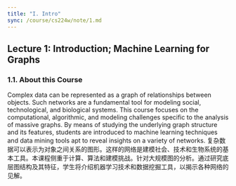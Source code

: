 ```yaml
---
title: "I. Intro"
sync: /course/cs224w/note/1.md
---
```


## Lecture 1: Introduction; Machine Learning for Graphs

### 1.1. About this Course

Complex data can be represented as a graph of relationships between objects. Such networks are a fundamental tool for modeling social, technological, and biological systems. This course focuses on the computational, algorithmic, and modeling challenges specific to the analysis of massive graphs. By means of studying the underlying graph structure and its features, students are introduced to machine learning techniques and data mining tools apt to reveal insights on a variety of networks. 复杂数据可以表示为对象之间关系的图形。这样的网络是建模社会、技术和生物系统的基本工具。本课程侧重于计算、算法和建模挑战。针对大规模图的分析。通过研究底层图结构及其特征，学生将介绍机器学习技术和数据挖掘工具，以揭示各种网络的见解。

